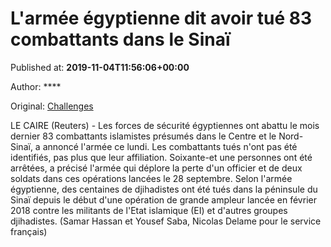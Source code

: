 
# L'armée égyptienne dit avoir tué 83 combattants dans le Sinaï

Published at: **2019-11-04T11:56:06+00:00**

Author: ****

Original: [Challenges](https://www.challenges.fr/monde/l-armee-egyptienne-dit-avoir-tue-83-combattants-dans-le-sinai_683062)

LE CAIRE (Reuters) - Les forces de sécurité égyptiennes ont abattu le mois dernier 83 combattants islamistes présumés dans le Centre et le Nord-Sinaï, a annoncé l'armée ce lundi.
Les combattants tués n'ont pas été identifiés, pas plus que leur affiliation. Soixante-et une personnes ont été arrêtées, a précisé l'armée qui déplore la perte d'un officier et de deux soldats dans ces opérations lancées le 28 septembre.
Selon l'armée égyptienne, des centaines de djihadistes ont été tués dans la péninsule du Sinaï depuis le début d'une opération de grande ampleur lancée en février 2018 contre les militants de l'Etat islamique (EI) et d'autres groupes djihadistes.
(Samar Hassan et Yousef Saba, Nicolas Delame pour le service français)
